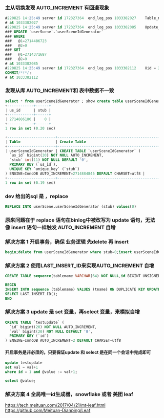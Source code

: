 
### 主从切换发现 AUTO_INCREMENT 有回退现象
```sql
#220825 14:25:49 server id 172327364  end_log_pos 1033382027 	Table_map: `userScene`.`userSceneIdGenerator` mapped to number 28790
# at 1033382027
#220825 14:25:49 server id 172327364  end_log_pos 1033382085 	Update_rows: table id 28790 flags: STMT_END_F
### UPDATE `userScene`.`userSceneIdGenerator`
### WHERE
###   @1=2714486723
###   @2=0
### SET
###   @1=2714371687
###   @2=0
# at 1033382085
#220825 14:25:49 server id 172327364  end_log_pos 1033382112 	Xid = 22244756938
COMMIT/*!*/;
# at 1033382112
```

### 发现从库 AUTO_INCREMENT和 表中数据不一致
```sql
select * from userSceneIdGenerator ; show create table userSceneIdGenerator;
+------------+------+
| us_id      | stub |
+------------+------+
| 2714886180 |    0 |
+------------+------+
1 row in set (0.20 sec)

+----------------------+-------------------------------------------------------------------------------------------------------------------------------------------------------------------------------------------------------------------------------------------------------+
| Table                | Create Table                                                                                                                                                                                                                                          |
+----------------------+-------------------------------------------------------------------------------------------------------------------------------------------------------------------------------------------------------------------------------------------------------+
| userSceneIdGenerator | CREATE TABLE `userSceneIdGenerator` (
  `us_id` bigint(20) NOT NULL AUTO_INCREMENT,
  `stub` int(11) NOT NULL DEFAULT '0',
  PRIMARY KEY (`us_id`),
  UNIQUE KEY `unique_key` (`stub`)
) ENGINE=InnoDB AUTO_INCREMENT=2714884845 DEFAULT CHARSET=utf8 |
+----------------------+-------------------------------------------------------------------------------------------------------------------------------------------------------------------------------------------------------------------------------------------------------+
1 row in set (0.19 sec)
```
### dev 给出的sql 是 ，replace
```sql
REPLACE INTO userScene.userSceneIdGenerator (stub) values(0)
```

### 原来问题在于 replace 语句在binlog中被改写为 update 语句，无法像 insert 语句一样触发 AUTO_INCREMENT 自增
### 解决方案 1 开启事务，确保 业务逻辑 先delete 再 insert
```sql
begin;delete from userSceneIdGenerator where stub=0;insert userSceneIdGenerator (stub) values (0);commit;
```
### 解决方案 2 使用LAST_INSERT_ID来实现AUTO_INCREMENT 自增
```sql
CREATE TABLE sequence(tablename VARCHAR(64) NOT NULL,id BIGINT UNSIGNED NOT NULL DEFAULT 1,PRIMARY KEY (tablename)) ENGINE=INNODB;
```
```sql
BEGIN
INSERT INTO sequence (tablename) VALUES (tname) ON DUPLICATE KEY UPDATE id=LAST_INSERT_ID(id+1);
SELECT LAST_INSERT_ID();
END
```
### 解决方案 3 update 是 set 变量，再select 变量，来模拟自增
```sql
CREATE TABLE `testupdate` (
  `id` bigint(20) NOT NULL AUTO_INCREMENT,
  `val` bigint(20) NOT NULL DEFAULT '0',
  PRIMARY KEY (`id`)
) ENGINE=InnoDB AUTO_INCREMENT=2 DEFAULT CHARSET=utf8
```
#### 开启事务是非必须的，只要保证update 和 select 是在同一个会话中完成即可
```sql
update testupdate
set val = val+1
where id = 1 and @value := val+1;

select @value;
```
### 解决方案 4 全局唯一id生成器，snowflake 或者 美团 leaf 
https://tech.meituan.com/2017/04/21/mt-leaf.html
https://github.com/Meituan-Dianping/Leaf
